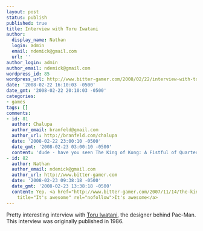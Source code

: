 ```yaml
---
layout: post
status: publish
published: true
title: Interview with Toru Iwatani
author:
  display_name: Nathan
  login: admin
  email: ndemick@gmail.com
  url: ''
author_login: admin
author_email: ndemick@gmail.com
wordpress_id: 85
wordpress_url: http://www.bitter-gamer.com/2008/02/22/interview-with-toru-iwatani/
date: '2008-02-22 16:10:03 -0500'
date_gmt: '2008-02-22 20:10:03 -0500'
categories:
- games
tags: []
comments:
- id: 81
  author: Chalupa
  author_email: branfeld@gmail.com
  author_url: http://branfeld.com/chalupa
  date: '2008-02-22 23:00:10 -0500'
  date_gmt: '2008-02-23 03:00:10 -0500'
  content: 'dude - have you seen The King of Kong: A Fistful of Quarters?'
- id: 82
  author: Nathan
  author_email: ndemick@gmail.com
  author_url: http://www.bitter-gamer.com
  date: '2008-02-23 09:38:18 -0500'
  date_gmt: '2008-02-23 13:38:18 -0500'
  content: Yep. <a href="http://www.bitter-gamer.com/2007/11/14/the-king-of-kong-a-fistful-of-quarters/"
    title="It's awesome" rel="nofollow">It's awesome</a>
---
```

<p>Pretty interesting interview with <a href="http://www.geocities.com/siliconvalley/heights/5874/iwatani.htm" title="Toru Iwatani">Toru Iwatani</a>, the designer behind Pac-Man. This interview was originally published in 1986.</p>
